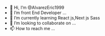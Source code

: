 - 👋 Hi, I’m @AlvarezEric1999
- 👀 I’m front End Developer ...
- 🌱 I’m currently learning React js,Next js Sass
- 💞️ I’m looking to collaborate on ...
- 📫 How to reach me ...

<!---
AlvarezEric1999/AlvarezEric1999 is a ✨ special ✨ repository because its `README.md` (this file) appears on your GitHub profile.
You can click the Preview link to take a look at your changes.
--->
